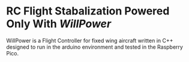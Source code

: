 # RC Flight Stabalization Powered Only With _WillPower_

WillPower is a Flight Controller for fixed wing aircraft written in C++ designed to run in the arduino environment and tested in the Raspberry Pico.

